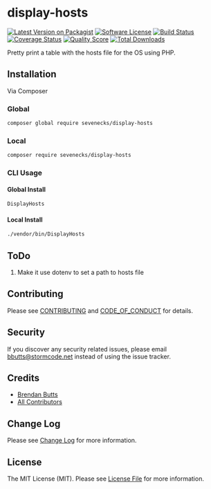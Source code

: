 # display-hosts

[![Latest Version on Packagist][ico-version]][link-packagist]
[![Software License][ico-license]](LICENSE.md)
[![Build Status][ico-travis]][link-travis]
[![Coverage Status][ico-scrutinizer]][link-scrutinizer]
[![Quality Score][ico-code-quality]][link-code-quality]
[![Total Downloads][ico-downloads]][link-downloads]

Pretty print a table with the hosts file for the OS using PHP.

## Installation

Via Composer

### Global

```bash
composer global require sevenecks/display-hosts
```

### Local
```bash
composer require sevenecks/display-hosts
```

### CLI Usage

#### Global Install
```bash
DisplayHosts
```

#### Local Install
```bash
./vendor/bin/DisplayHosts
```

## ToDo
1. Make it use dotenv to set a path to hosts file

## Contributing

Please see [CONTRIBUTING](CONTRIBUTING.md) and [CODE_OF_CONDUCT](CODE_OF_CONDUCT.md) for details.

## Security

If you discover any security related issues, please email bbutts@stormcode.net instead of using the issue tracker.

## Credits

- [Brendan Butts][link-author]
- [All Contributors][link-contributors]

## Change Log
Please see [Change Log](CHANGELOG.md) for more information.

## License

The MIT License (MIT). Please see [License File](LICENSE.md) for more information.

[ico-version]: https://img.shields.io/packagist/v/sevenecks/display-hosts.svg?style=flat-square
[ico-license]: https://img.shields.io/badge/license-MIT-brightgreen.svg?style=flat-square
[ico-travis]: https://img.shields.io/travis/sevenecks/display-hosts/master.svg?style=flat-square
[ico-scrutinizer]: https://img.shields.io/scrutinizer/coverage/g/sevenecks/display-hosts.svg?style=flat-square
[ico-code-quality]: https://img.shields.io/scrutinizer/g/sevenecks/display-hosts.svg?style=flat-square
[ico-downloads]: https://img.shields.io/packagist/dt/sevenecks/display-hosts.svg?style=flat-square

[link-packagist]: https://packagist.org/packages/sevenecks/display-hosts
[link-travis]: https://travis-ci.org/sevenecks/display-hosts
[link-scrutinizer]: https://scrutinizer-ci.com/g/sevenecks/display-hosts/code-structure
[link-code-quality]: https://scrutinizer-ci.com/g/sevenecks/display-hosts
[link-downloads]: https://packagist.org/packages/sevenecks/display-hosts
[link-author]: https://github.com/sevenecks
[link-contributors]: ../../contributors
